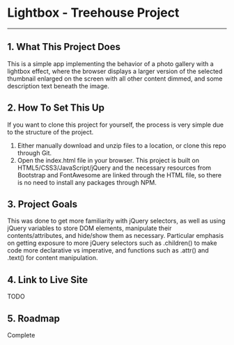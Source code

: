 # Lightbox - Treehouse Project
---
## 1. What This Project Does
This is a simple app implementing the behavior of a photo gallery with a lightbox effect, where the browser displays a larger version of the selected thumbnail enlarged on the screen with all other content dimmed, and some description text beneath the image.

## 2. How To Set This Up
If you want to clone this project for yourself, the process is very simple due to the structure of the project.

1. Either manually download and unzip files to a location, or clone this repo through Git.
2. Open the index.html file in your browser. This project is built on HTML5/CSS3/JavaScript/jQuery and the necessary resources from Bootstrap and FontAwesome are linked through the HTML file, so there is no need to install any packages through NPM.

## 3. Project Goals
This was done to get more familiarity with jQuery selectors, as well as using jQuery variables to store DOM elements, manipulate their contents/attributes, and hide/show them as necessary. Particular emphasis on getting exposure to more jQuery selectors such as .children() to make code more declarative vs imperative, and functions such as .attr() and .text() for content manipulation. 

## 4. Link to Live Site
TODO

## 5. Roadmap
Complete
